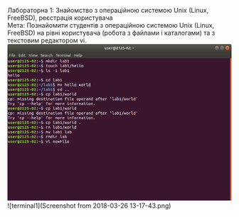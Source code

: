 Лабораторна 1: Знайомство з операційною системою Unix (Linux, FreeBSD), реєстрація користувача  
Мета: Познайомити студентів з операційною системою Unix (Linux, FreeBSD) на рівні користувача (робота з файлами і каталогами) та з текстовим редактором vi.
![terminal1](Screenshot%20from%202018-03-26%2013-14-36.png)
![terminal1](Screenshot from 2018-03-26 13-17-43.png)

